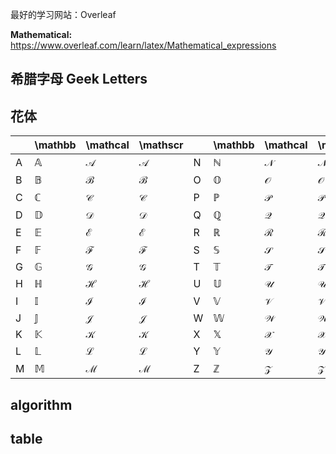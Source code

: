 最好的学习网站：Overleaf

**Mathematical:**
https://www.overleaf.com/learn/latex/Mathematical_expressions



## 希腊字母 Geek Letters


## 花体


|     | \mathbb      | \mathcal | \mathscr |     | \mathbb     | \mathcal | \mathscr |
| --- | ------------ | -------- | -------- | --- | ----------- | -------- | -------- |
| A   | $\mathbb{A}$ |    $\mathcal{A}$      |   $\mathscr{A}$       | N   | $\mathbb{N}$ | $\mathcal{N}$         |   $\mathscr{N}$         |
| B   | $\mathbb{B}$ |  $\mathcal{B}$        |   $\mathscr{B}$         | O   | $\mathbb{O}$ |  $\mathcal{O}$        |   $\mathscr{O}$         |
| C   | $\mathbb{C}$ |  $\mathcal{C}$        |   $\mathscr{C}$         | P   | $\mathbb{P}$ | $\mathcal{P}$         |   $\mathscr{P}$         |
| D   | $\mathbb{D}$ |  $\mathcal{D}$        |  $\mathscr{D}$          | Q   | $\mathbb{Q}$ |  $\mathcal{Q}$        |  $\mathscr{Q}$          |
| E   | $\mathbb{E}$ | $\mathcal{E}$         |  $\mathscr{E}$          | R   | $\mathbb{R}$ |  $\mathcal{R}$        |   $\mathscr{R}$         |
| F   | $\mathbb{F}$ | $\mathcal{F}$         |  $\mathscr{F}$          | S   | $\mathbb{S}$ | $\mathcal{S}$         |  $\mathscr{S}$          |
| G   | $\mathbb{G}$ | $\mathcal{G}$         | $\mathscr{G}$           | T   | $\mathbb{T}$ |   $\mathcal{T}$       |  $\mathscr{T}$          |
| H   | $\mathbb{H}$ | $\mathcal{H}$         |  $\mathscr{H}$          | U   | $\mathbb{U}$ |  $\mathcal{U}$        |   $\mathscr{U}$         |
| I   | $\mathbb{I}$ |  $\mathcal{I}$        |  $\mathscr{I}$          | V   | $\mathbb{V}$ |  $\mathcal{V}$        |   $\mathscr{V}$         |
| J   | $\mathbb{J}$ | $\mathcal{J}$         |  $\mathscr{J}$          | W   | $\mathbb{W}$ |  $\mathcal{W}$        |   $\mathscr{W}$         |
| K   | $\mathbb{K}$ | $\mathcal{K}$         |  $\mathscr{K}$          | X   | $\mathbb{X}$ |  $\mathcal{X}$        |   $\mathscr{X}$         |
| L   | $\mathbb{L}$ | $\mathcal{L}$         |  $\mathscr{L}$          | Y   | $\mathbb{Y}$ |  $\mathcal{Y}$        |    $\mathscr{Y}$        |
| M   | $\mathbb{M}$  | $\mathcal{M}$         | $\mathscr{M}$           | Z   |    $\mathbb{Z}$         |   $\mathcal{Z}$       |   $\mathscr{Z}$         |


## algorithm



## table




